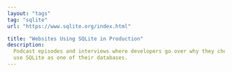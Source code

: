 ```yaml
---
layout: "tags"
tag: "sqlite"
url: "https://www.sqlite.org/index.html"

title: "Websites Using SQLite in Production"
description:
  Podcast episodes and interviews where developers go over why they chose to
  use SQLite as one of their databases.
---
```

